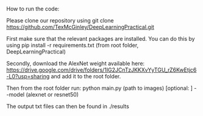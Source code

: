

How to run the code:

Please clone our repository using git clone https://github.com/TexMcGinley/DeepLearningPractical.git

First make sure that the relevant packages are installed.
You can do this by using pip install -r requirements.txt (from root folder, DeepLearningPractical)

Secondly, download the AlexNet weight available here: https://drive.google.com/drive/folders/1IG2JCnTzJKKXvYyTGU_rZ6KwEtjc6-L0?usp=sharing
and add it to the root folder. 

Then from the root folder run: python main.py (path to images) [optional: ] --model (alexnet or resnet50)

The output txt files can then be found in ./results
